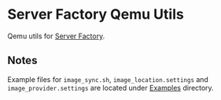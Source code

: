 # Server Factory Qemu Utils

Qemu utils for [Server Factory](https://github.com/milos85vasic/Server-Factory).

## Notes

Example files for `image_sync.sh`, `image_location.settings` and `image_provider.settings` 
are located under [Examples](./Examples) directory. 